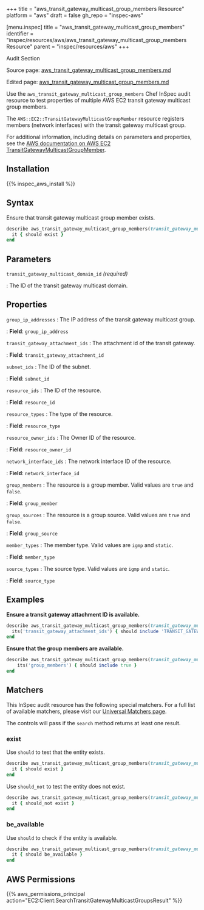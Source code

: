 +++
title = "aws_transit_gateway_multicast_group_members Resource"
platform = "aws"
draft = false
gh_repo = "inspec-aws"

[menu.inspec]
title = "aws_transit_gateway_multicast_group_members"
identifier = "inspec/resources/aws/aws_transit_gateway_multicast_group_members Resource"
parent = "inspec/resources/aws"
+++

<div class="admonition-note">
<p class="admonition-note-title">Audit Section</p>
<div class="admonition-note-text">
<p>Source page: <a href="https://github.com/inspec/inspec-aws/blob/main/docs/resources/aws_transit_gateway_multicast_group_members.md">aws_transit_gateway_multicast_group_members.md</a></p>
<p>Edited page: <a href="https://github.com/ianmadd/inspec-aws/blob/im/hugo/docs-chef-io/content/inspec/resources/aws_transit_gateway_multicast_group_members.md">aws_transit_gateway_multicast_group_members.md</a></p>
</div>
</div>



Use the `aws_transit_gateway_multicast_group_members` Chef InSpec audit resource to test properties of multiple AWS EC2 transit gateway multicast group members.

The `AWS::EC2::TransitGatewayMulticastGroupMember` resource registers members (network interfaces) with the transit gateway multicast group.

For additional information, including details on parameters and properties, see the [AWS documentation on AWS EC2 TransitGatewayMulticastGroupMember](https://docs.aws.amazon.com/AWSCloudFormation/latest/UserGuide/aws-resource-ec2-transitgatewaymulticastgroupmember.html).

## Installation

{{% inspec_aws_install %}}

## Syntax

Ensure that transit gateway multicast group member exists.

```ruby
describe aws_transit_gateway_multicast_group_members(transit_gateway_multicast_domain_id: "TRANSIT_GATEWAY_MULTICAST_DOMAIN_ID") do
  it { should exist }
end
```

## Parameters

`transit_gateway_multicast_domain_id` _(required)_

: The ID of the transit gateway multicast domain.

## Properties

`group_ip_addresses`
: The IP address of the transit gateway multicast group.

: **Field**: `group_ip_address`

`transit_gateway_attachment_ids`
: The attachment id of the transit gateway.

: **Field**: `transit_gateway_attachment_id`

`subnet_ids`
: The ID of the subnet.

: **Field**: `subnet_id`

`resource_ids`
: The ID of the resource.

: **Field**: `resource_id`

`resource_types`
: The type of the resource.

: **Field**: `resource_type`

`resource_owner_ids`
: The Owner ID of the resource.

: **Field**: `resource_owner_id`

`network_interface_ids`
: The network interface ID of the resource.

: **Field**: `network_interface_id`

`group_members`
: The resource is a group member. Valid values are `true` and `false`.

: **Field**: `group_member`

`group_sources`
: The resource is a group source. Valid values are `true` and `false`.

: **Field**: `group_source`

`member_types`
: The member type. Valid values are `igmp` and `static`.

: **Field**: `member_type`

`source_types`
: The source type. Valid values are `igmp` and `static`.

: **Field**: `source_type`

## Examples

**Ensure a transit gateway attachment ID is available.**

```ruby
describe aws_transit_gateway_multicast_group_members(transit_gateway_multicast_domain_id: "TRANSIT_GATEWAY_MULTICAST_DOMAIN_ID") do
  its('transit_gateway_attachment_ids') { should include 'TRANSIT_GATEWAY_ATTACHMENT_ID' }
end
```

**Ensure that the group members are available.**

```ruby
describe aws_transit_gateway_multicast_group_members(transit_gateway_multicast_domain_id: "TRANSIT_GATEWAY_MULTICAST_DOMAIN_ID") do
    its('group_members') { should include true }
end
```

## Matchers

This InSpec audit resource has the following special matchers. For a full list of available matchers, please visit our [Universal Matchers page](https://www.inspec.io/docs/reference/matchers/).

The controls will pass if the `search` method returns at least one result.

### exist

Use `should` to test that the entity exists.

```ruby
describe aws_transit_gateway_multicast_group_members(transit_gateway_multicast_domain_id: "TRANSIT_GATEWAY_MULTICAST_DOMAIN_ID") do
  it { should exist }
end
```

Use `should_not` to test the entity does not exist.

```ruby
describe aws_transit_gateway_multicast_group_members(transit_gateway_multicast_domain_id: "TRANSIT_GATEWAY_MULTICAST_DOMAIN_ID") do
  it { should_not exist }
end
```

### be_available

Use `should` to check if the entity is available.

```ruby
describe aws_transit_gateway_multicast_group_members(transit_gateway_multicast_domain_id: "TRANSIT_GATEWAY_MULTICAST_DOMAIN_ID") do
  it { should be_available }
end
```

## AWS Permissions

{{% aws_permissions_principal action="EC2:Client:SearchTransitGatewayMulticastGroupsResult" %}}
